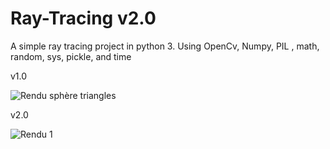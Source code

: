 # Ray-Tracing v2.0
A simple ray tracing project in python 3.
Using OpenCv, Numpy, PIL , math, random, sys, pickle, and time

v1.0

![Rendu sphère triangles](https://user-images.githubusercontent.com/84676550/119268784-c5cea280-bbf4-11eb-872d-d05b2b711458.png)

v2.0

![Rendu 1](https://user-images.githubusercontent.com/84676550/119371720-e9f2b800-bcb6-11eb-9953-b795987f3538.png)

